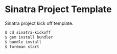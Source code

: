# Sinatra Project Template

Sinatra project kick off template.

```sh
$ cd sinatra-kickoff
$ gem install bundler
$ bundle install
$ foreman start
```
